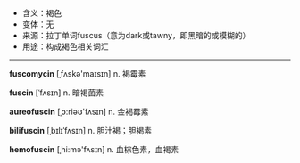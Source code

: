 - <span class="definition">含义：褐色</span>
- <span class="definition">变体：无</span>
- <span class="definition">来源：拉丁单词fuscus（意为dark或tawny，即黑暗的或模糊的）</span>
- <span class="definition">用途：构成褐色相关词汇</span>

---

<span class="vocabulary">**fuscomycin**</span> [ˌfʌskә'maɪsɪn] n. 褐霉素

<span class="vocabulary">**fuscin**</span> [ˈfʌsɪn] n. 暗褐菌素

<span class="vocabulary">**aureofuscin**</span> [ˌɔ:riəʊ'fʌsɪn] n. 金褐霉素

<span class="vocabulary">**bilifuscin**</span> [ˌbɪlɪˈfʌsɪn] n. 胆汁褐；胆褐素

<span class="vocabulary">**hemofuscin**</span> [ˌhi:mə'fʌsɪn] n. 血棕色素，血褐素

